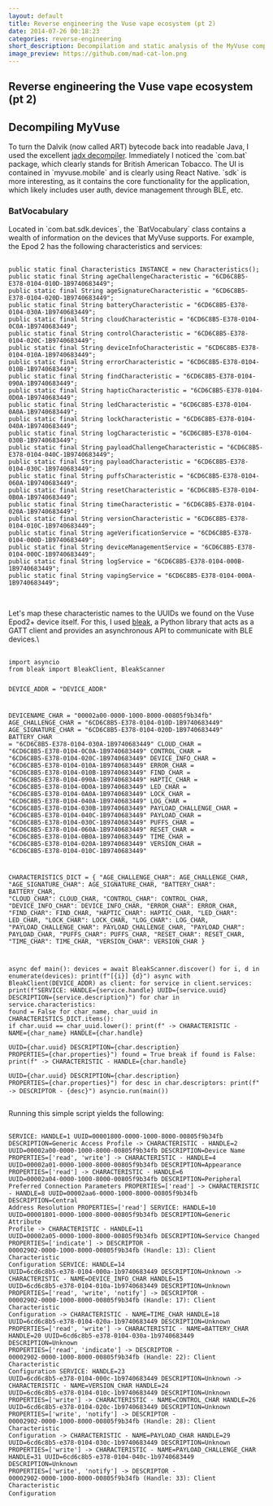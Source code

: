 ```yaml
---
layout: default
title: Reverse engineering the Vuse vape ecosystem (pt 2)
date: 2014-07-26 00:18:23
categories: reverse-engineering
short_description: Decompilation and static analysis of the MyVuse companion app and investigating BLE traffic with device.
image_preview: https://github.com/mad-cat-lon.png
---
```

<div>
    <section>
    <h1> Reverse engineering the Vuse vape ecosystem (pt 2) </h1>
    </section>
    <section>
    <h2> Decompiling MyVuse </h2>
    <p>
    To turn the Dalvik (now called ART) bytecode back into readable Java, I used the excellent <a href="https://github.com/skylot/jadx">jadx decompiler</a>. Immediately I noticed the `com.bat` package, which clearly stands for British American Tobacco. The UI is contained in `myvuse.mobile` and is clearly using React Native. `sdk` is more interesting, as it contains the core functionality for the application, which likely includes user auth, device management through BLE, etc.
    </p>
    <h3> BatVocabulary </h3>
    <p>
    Located in `com.bat.sdk.devices`, the `BatVocabulary` class contains a wealth of information on the devices that MyVuse supports. For example, the Epod 2 has the following characteristics and services:
    <pre>
    <code class="language-java">
public static final Characteristics INSTANCE = new Characteristics();
public static final String ageChallengeCharacteristic = "6CD6C8B5-E378-0104-010D-1B9740683449";
public static final String ageSignatureCharacteristic = "6CD6C8B5-E378-0104-020D-1B9740683449";
public static final String batteryCharacteristic = "6CD6C8B5-E378-0104-030A-1B9740683449";
public static final String cloudCharacteristic = "6CD6C8B5-E378-0104-0C0A-1B9740683449";
public static final String controlCharacteristic = "6CD6C8B5-E378-0104-020C-1B9740683449";
public static final String deviceInfoCharacteristic = "6CD6C8B5-E378-0104-010A-1B9740683449";
public static final String errorCharacteristic = "6CD6C8B5-E378-0104-010B-1B9740683449";
public static final String findCharacteristic = "6CD6C8B5-E378-0104-090A-1B9740683449";
public static final String hapticCharacteristic = "6CD6C8B5-E378-0104-0D0A-1B9740683449";
public static final String ledCharacteristic = "6CD6C8B5-E378-0104-0A0A-1B9740683449";
public static final String lockCharacteristic = "6CD6C8B5-E378-0104-040A-1B9740683449";
public static final String logCharacteristic = "6CD6C8B5-E378-0104-030B-1B9740683449";
public static final String payloadChallengeCharacteristic = "6CD6C8B5-E378-0104-040C-1B9740683449";
public static final String payloadCharacteristic = "6CD6C8B5-E378-0104-030C-1B9740683449";
public static final String puffsCharacteristic = "6CD6C8B5-E378-0104-060A-1B9740683449";
public static final String resetCharacteristic = "6CD6C8B5-E378-0104-0B0A-1B9740683449";
public static final String timeCharacteristic = "6CD6C8B5-E378-0104-020A-1B9740683449";
public static final String versionCharacteristic = "6CD6C8B5-E378-0104-010C-1B9740683449";
public static final String ageVerificationService = "6CD6C8B5-E378-0104-000D-1B9740683449";
public static final String deviceManagementService = "6CD6C8B5-E378-0104-000C-1B9740683449";
public static final String logService = "6CD6C8B5-E378-0104-000B-1B9740683449";
public static final String vapingService = "6CD6C8B5-E378-0104-000A-1B9740683449";
    </code>
    </pre>
    <p>
    Let's map these characteristic names to the UUIDs we found on the Vuse Epod2+ device itself. For this, I used <a href="https://pypi.org/project/bleak/">bleak</a>, a Python library that acts as a GATT client and provides an asynchronous API to communicate with BLE devices.\
    </p>
    <pre>
    <code class="language-python">
import asyncio
from bleak import BleakClient, BleakScanner

DEVICE_ADDR = "DEVICE_ADDR"

DEVICENAME_CHAR = "00002a00-0000-1000-8000-00805f9b34fb"
AGE_CHALLENGE_CHAR = "6CD6C8B5-E378-0104-010D-1B9740683449"
AGE_SIGNATURE_CHAR = "6CD6C8B5-E378-0104-020D-1B9740683449"
BATTERY_CHAR = "6CD6C8B5-E378-0104-030A-1B9740683449"
CLOUD_CHAR = "6CD6C8B5-E378-0104-0C0A-1B9740683449"
CONTROL_CHAR = "6CD6C8B5-E378-0104-020C-1B9740683449"
DEVICE_INFO_CHAR = "6CD6C8B5-E378-0104-010A-1B9740683449"
ERROR_CHAR = "6CD6C8B5-E378-0104-010B-1B9740683449"
FIND_CHAR = "6CD6C8B5-E378-0104-090A-1B9740683449"
HAPTIC_CHAR = "6CD6C8B5-E378-0104-0D0A-1B9740683449"
LED_CHAR = "6CD6C8B5-E378-0104-0A0A-1B9740683449"
LOCK_CHAR = "6CD6C8B5-E378-0104-040A-1B9740683449"
LOG_CHAR = "6CD6C8B5-E378-0104-030B-1B9740683449"
PAYLOAD_CHALLENGE_CHAR = "6CD6C8B5-E378-0104-040C-1B9740683449"
PAYLOAD_CHAR = "6CD6C8B5-E378-0104-030C-1B9740683449"
PUFFS_CHAR = "6CD6C8B5-E378-0104-060A-1B9740683449"
RESET_CHAR = "6CD6C8B5-E378-0104-0B0A-1B9740683449"
TIME_CHAR = "6CD6C8B5-E378-0104-020A-1B9740683449"
VERSION_CHAR = "6CD6C8B5-E378-0104-010C-1B9740683449"

CHARACTERISTICS_DICT = {
    "AGE_CHALLENGE_CHAR": AGE_CHALLENGE_CHAR,
    "AGE_SIGNATURE_CHAR": AGE_SIGNATURE_CHAR,
    "BATTERY_CHAR": BATTERY_CHAR,
    "CLOUD_CHAR": CLOUD_CHAR,
    "CONTROL_CHAR": CONTROL_CHAR,
    "DEVICE_INFO_CHAR": DEVICE_INFO_CHAR,
    "ERROR_CHAR": ERROR_CHAR,
    "FIND_CHAR": FIND_CHAR,
    "HAPTIC_CHAR": HAPTIC_CHAR,
    "LED_CHAR": LED_CHAR,
    "LOCK_CHAR": LOCK_CHAR,
    "LOG_CHAR": LOG_CHAR,
    "PAYLOAD_CHALLENGE_CHAR": PAYLOAD_CHALLENGE_CHAR,
    "PAYLOAD_CHAR": PAYLOAD_CHAR,
    "PUFFS_CHAR": PUFFS_CHAR,
    "RESET_CHAR": RESET_CHAR,
    "TIME_CHAR": TIME_CHAR,
    "VERSION_CHAR": VERSION_CHAR
}

async def main():
    devices = await BleakScanner.discover()
    for i, d in enumerate(devices):
        print(f"[{i}] {d}")
    async with BleakClient(DEVICE_ADDR) as client:
        for service in client.services:
            print(f"SERVICE: HANDLE={service.handle} UUID={service.uuid} DESCRIPTION={service.description}")
            for char in service.characteristics:
                found = False
                for char_name, char_uuid in CHARACTERISTICS_DICT.items():
                    if char.uuid == char_uuid.lower():
                        print(f"    \-> CHARACTERISTIC - NAME={char_name} HANDLE={char.handle}\
                               UUID={char.uuid} DESCRIPTION={char.description} PROPERTIES={char.properties}")
                        found = True
                        break
                if found is False:
                    print(f"    \-> CHARACTERISTIC - HANDLE={char.handle} \
                            UUID={char.uuid} DESCRIPTION={char.description} PROPERTIES={char.properties}")
                for desc in char.descriptors:
                    print(f"        \-> DESCRIPTOR - {desc}")
    asyncio.run(main())
    </code>
    </pre>
    <p>
    Running this simple script yields the following:
    </p>
    <pre>
    <code>
SERVICE: HANDLE=1 UUID=00001800-0000-1000-8000-00805f9b34fb DESCRIPTION=Generic Access Profile
\-> CHARACTERISTIC - HANDLE=2 UUID=00002a00-0000-1000-8000-00805f9b34fb DESCRIPTION=Device Name PROPERTIES=['read', 'write']
\-> CHARACTERISTIC - HANDLE=4 UUID=00002a01-0000-1000-8000-00805f9b34fb DESCRIPTION=Appearance PROPERTIES=['read']
\-> CHARACTERISTIC - HANDLE=6 UUID=00002a04-0000-1000-8000-00805f9b34fb DESCRIPTION=Peripheral Preferred Connection Parameters PROPERTIES=['read']
\-> CHARACTERISTIC - HANDLE=8 UUID=00002aa6-0000-1000-8000-00805f9b34fb DESCRIPTION=Central Address Resolution PROPERTIES=['read']
SERVICE: HANDLE=10 UUID=00001801-0000-1000-8000-00805f9b34fb DESCRIPTION=Generic Attribute Profile
\-> CHARACTERISTIC - HANDLE=11 UUID=00002a05-0000-1000-8000-00805f9b34fb DESCRIPTION=Service Changed PROPERTIES=['indicate']
    \-> DESCRIPTOR - 00002902-0000-1000-8000-00805f9b34fb (Handle: 13): Client Characteristic Configuration
SERVICE: HANDLE=14 UUID=6cd6c8b5-e378-0104-000a-1b9740683449 DESCRIPTION=Unknown
\-> CHARACTERISTIC - NAME=DEVICE_INFO_CHAR HANDLE=15 UUID=6cd6c8b5-e378-0104-010a-1b9740683449 DESCRIPTION=Unknown PROPERTIES=['read', 'write', 'notify']
    \-> DESCRIPTOR - 00002902-0000-1000-8000-00805f9b34fb (Handle: 17): Client Characteristic Configuration
\-> CHARACTERISTIC - NAME=TIME_CHAR HANDLE=18 UUID=6cd6c8b5-e378-0104-020a-1b9740683449 DESCRIPTION=Unknown PROPERTIES=['read', 'write']
\-> CHARACTERISTIC - NAME=BATTERY_CHAR HANDLE=20 UUID=6cd6c8b5-e378-0104-030a-1b9740683449 DESCRIPTION=Unknown PROPERTIES=['read', 'indicate']
    \-> DESCRIPTOR - 00002902-0000-1000-8000-00805f9b34fb (Handle: 22): Client Characteristic Configuration
SERVICE: HANDLE=23 UUID=6cd6c8b5-e378-0104-000c-1b9740683449 DESCRIPTION=Unknown
\-> CHARACTERISTIC - NAME=VERSION_CHAR HANDLE=24 UUID=6cd6c8b5-e378-0104-010c-1b9740683449 DESCRIPTION=Unknown PROPERTIES=['write']
\-> CHARACTERISTIC - NAME=CONTROL_CHAR HANDLE=26 UUID=6cd6c8b5-e378-0104-020c-1b9740683449 DESCRIPTION=Unknown PROPERTIES=['write', 'notify']
    \-> DESCRIPTOR - 00002902-0000-1000-8000-00805f9b34fb (Handle: 28): Client Characteristic Configuration
\-> CHARACTERISTIC - NAME=PAYLOAD_CHAR HANDLE=29 UUID=6cd6c8b5-e378-0104-030c-1b9740683449 DESCRIPTION=Unknown PROPERTIES=['write']
\-> CHARACTERISTIC - NAME=PAYLOAD_CHALLENGE_CHAR HANDLE=31 UUID=6cd6c8b5-e378-0104-040c-1b9740683449 DESCRIPTION=Unknown PROPERTIES=['write', 'notify']
    \-> DESCRIPTOR - 00002902-0000-1000-8000-00805f9b34fb (Handle: 33): Client Characteristic Configuration
    </code>
    </pre>
    </p>
    </section>
</div>
